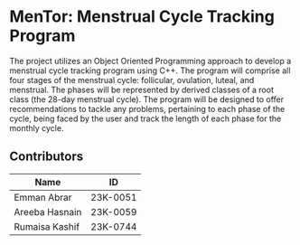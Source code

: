 # MenTor: Menstrual Cycle Tracking Program
The project utilizes an Object Oriented Programming approach to develop a menstrual cycle tracking program using C++. The program will comprise all four stages of the menstrual cycle: follicular, ovulation, luteal, and menstrual. The phases will be represented by derived classes of a root class (the 28-day menstrual cycle). The program will be designed to offer recommendations to tackle any problems, pertaining to each phase of the cycle, being faced by the user and track the length of each phase for the monthly cycle.

## Contributors

| Name             | ID           |
| ---------------- | ------------ |
| Emman Abrar      | 23K-0051     |
| Areeba Hasnain   | 23K-0059     |
| Rumaisa Kashif   | 23K-0744     |

